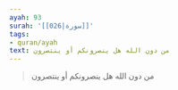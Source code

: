 ```yaml
---
ayah: 93
surah: '[[026|سورة]]'
tags:
- quran/ayah
text: من دون الله هل ينصرونكم أو ينتصرون
---
```

> من دون الله هل ينصرونكم أو ينتصرون
